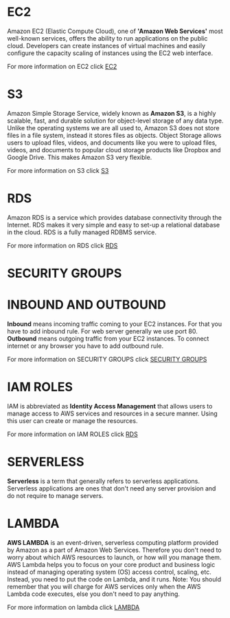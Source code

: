 # EC2
Amazon EC2 (Elastic Compute Cloud), one of **'Amazon Web Services'** most well-known services, offers the ability to run 
applications on the public cloud. Developers can create instances of virtual machines and easily configure the capacity scaling of 
instances using the EC2 web interface.

For more information on EC2 click
[EC2](https://docs.aws.amazon.com/AWSEC2/latest/UserGuide/concepts.html)

# S3
Amazon Simple Storage Service, widely known as **Amazon S3**, is a highly scalable, fast, and durable solution for object-level 
storage of any data type. Unlike the operating systems we are all used to, Amazon S3 does not store files in a file system, instead it 
stores files as objects. Object Storage allows users to upload files, videos, and documents like you were to upload files, videos, 
and documents to popular cloud storage products like Dropbox and Google Drive. This makes Amazon S3 very flexible.

For more information on S3 click
[S3](https://docs.aws.amazon.com/AmazonS3/latest/dev/Welcome.html)

# RDS
Amazon RDS is a service which provides database connectivity through the Internet. RDS makes it very simple and easy to set-up 
a relational database in the cloud. RDS is a fully managed RDBMS service.

For more information on RDS click
[RDS](https://docs.aws.amazon.com/AmazonRDS/latest/UserGuide/Welcome.html)

# SECURITY GROUPS
# INBOUND AND OUTBOUND
**Inbound** means incoming traffic coming to your EC2 instances. For that you have to add inbound rule. For web server generally we use 
port 80.
**Outbound** means outgoing traffic from your EC2 instances. To connect internet or any browser you have to add outbound rule.


For more information on SECURITY GROUPS click
[SECURITY GROUPS](https://docs.aws.amazon.com/vpc/latest/userguide/VPC_SecurityGroups.html)

# IAM ROLES
IAM is abbreviated as **Identity Access Management** that allows users to manage access to AWS services and resources in a secure manner. 
Using this user can create or manage the resources.


For more information on IAM ROLES click
[RDS](https://docs.amazonaws.cn/en_us/IAM/latest/UserGuide/id_roles_use.html)

# SERVERLESS
**Serverless** is a term that generally refers to serverless applications. Serverless applications are ones that don't need any server 
provision and do not require to manage servers.
   
# LAMBDA
**AWS LAMBDA** is an event-driven, serverless computing platform provided by Amazon as a part of Amazon Web Services. Therefore you don't need to worry about which AWS resources to launch, or how will you manage them. 
AWS Lambda helps you to focus on your core product and business logic instead of managing operating system (OS) access control,
scaling, etc. Instead, you need to put the code on Lambda, and it runs.
Note: You should remember that you will charge for AWS services only when the AWS Lambda code executes, else you don't need to pay 
anything.

For more information on lambda click
[LAMBDA](https://docs.aws.amazon.com/lambda/latest/dg/welcome.html)
